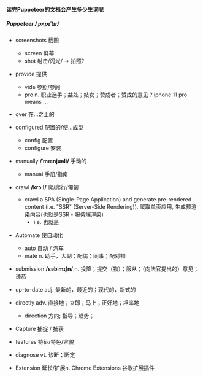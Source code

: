 #### 读完Puppeteer的文档会产生多少生词呢
##### Puppeteer  /ˌpʌpɪˈtɪr/ 
- screenshots 截图
    - screen 屏幕
    - shot 射击/闪光/  -> 拍照?
- provide 提供
    - vide 参照/参阅
    - pro n. 职业选手；益处；妓女；赞成者；赞成的意见 ?  iphone 11 pro means ...
- over 在...之上的

- configured 配置的/使...成型
    - config 配置
    - configure 安装

- manually  **/ˈmænjuəli/**  手动的
    - manual 手册/指南

- crawl  **/krɔːl/**  爬/爬行/匍匐
    - crawl a SPA (Single-Page Application) and generate pre-rendered content (i.e. "SSR" (Server-Side Rendering)).  爬取单页应用, 生成预渲染内容(也就是SSR - 服务端渲染)
        - i.e.  也就是
- Automate 使自动化
    - auto 自动 / 汽车
    - mate n. 助手，大副；配偶；同事；配对物

- submission  **/səbˈmɪʃn/** n. 投降；提交（物）；服从；（向法官提出的）意见；谦恭

- up-to-date  adj. 最新的，最近的；现代的，新式的

- directly  adv. 直接地；立即；马上；正好地；坦率地
    - direction 方向; 指导；趋势；
- Capture 捕捉 / 捕获
- features 特征/特色/容貌
- diagnose vt. 诊断；断定
- Extension 延长/扩展n.  Chrome Extensions 谷歌扩展插件